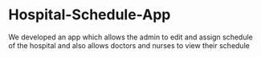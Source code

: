# Hospital-Schedule-App
We developed an app which allows the admin to edit and assign schedule of the hospital and also allows doctors and nurses to view their schedule
